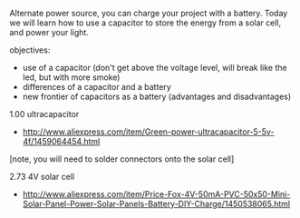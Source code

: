 Alternate power source, you can charge your project with a battery.
Today we will learn how to use a capacitor to store the energy from a solar cell, and power your light.


objectives: 
* use of a capacitor (don't get above the voltage level, will break like the led, but with more smoke)
* differences of a capacitor and a battery
* new frontier of capacitors as a battery (advantages and disadvantages)


1.00 ultracapacitor
* http://www.aliexpress.com/item/Green-power-ultracapacitor-5-5v-4f/1459064454.html

[note, you will need to solder connectors onto the solar cell]

2.73 4V solar cell
* http://www.aliexpress.com/item/Price-Fox-4V-50mA-PVC-50x50-Mini-Solar-Panel-Power-Solar-Panels-Battery-DIY-Charge/1450538065.html

